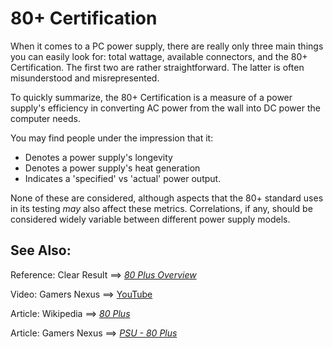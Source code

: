 # 80+ Certification

When it comes to a PC power supply, there are really only three main things you can easily look for: total wattage, available connectors, and the 80+ Certification. 
The first two are rather straightforward. The latter is often misunderstood and misrepresented.

To quickly summarize, the 80+ Certification is a measure of a power supply's efficiency in converting AC power from the wall into DC power the computer needs.

You may find people under the impression that it:

* Denotes a power supply's longevity
* Denotes a power supply's heat generation
* Indicates a 'specified' vs 'actual' power output.

None of these are considered, although aspects that the 80+ standard uses in its testing _may_ also affect these metrics. 
Correlations, if any, should be considered widely variable between different power supply models.

## See Also:

Reference: Clear Result ==> [_80 Plus Overview_](https://www.clearesult.com/80plus/)

Video: Gamers Nexus ==> [YouTube](https://www.youtube.com/watch?v=QrhuOwNdkA4)

Article: Wikipedia ==> [_80 Plus_](https://en.wikipedia.org/wiki/80_Plus)

Article: Gamers Nexus ==> [_PSU - 80 Plus_](https://www.gamersnexus.net/dictionary/6-psu/60-80-plus)

